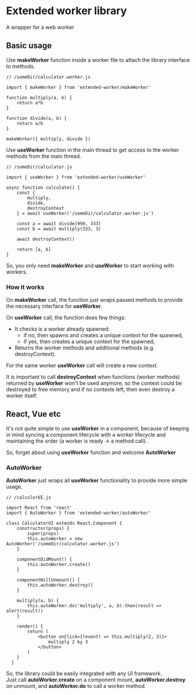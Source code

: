 # Extended worker library
A wrapper for a web worker

## Basic usage

Use **makeWorker** function inside a worker file to attach the library 
interface to methods.

```
// /someDir/calculator.worker.js

import { makeWorker } from 'extended-worker/makeWorker'

function multiply(a, b) {
    return a*b
}

function divide(a, b) {
    return a/b
}

makeWorker({ multiply, divide })
```

Use **useWorker** function in the main thread to get access to the worker methods
from the main thread.

```
// /someDir/calculator.js

import { useWorker } from 'extended-worker/useWorker'

async function calculate() {
    const { 
        multiply, 
        divide, 
        destroyContext 
    } = await useWorker('/someDir/calculator.worker.js')
    
    const a = await divide(999, 333)
    const b = await multiply(333, 3)
    
    await destroyContext()
    
    return [a, b]
}
```

So, you only need **makeWorker** and **useWorker** to start working with 
workers.

### How it works

On **makeWorker** call, the function just wraps passed methods 
to provide the necessary interface for **useWorker**.

On **useWorker** call, the function does few things:  
- It checks is a worker already spawned:
    - if no, then spawns and creates a unique context for the spawned,
    - if yes, then creates a unique context for the spawned;
- Returns the worker methods and additional methods (e.g. destroyContext).  

For the same worker **useWorker** call will create a new context.  

It is important to call **destroyContext** 
when functions (worker methods) returned by **useWorker** won't be used anymore,
so the context could be destroyed to free memory and if no contexts left,
then even destroy a worker itself.

## React, Vue etc

It's not quite simple to use **useWorker** in a component, because of 
keeping in mind syncing a component lifecycle with a worker lifecycle and
maintaining the order (a worker is ready -> a method call).

So, forget about using **useWorker** function and welcome **AutoWorker**

### AutoWorker

**AutoWorker** just wraps all **useWorker** functionality to provide more
simple usage.

```
// /calculorUI.js

import React from 'react'
import { AutoWorker } from 'extended-worker/autoWorker'

class CalculatorUI extends React.Component {
    constructor(props) {
        super(props)
        this.autoWorker = new AutoWorker('/someDir/calculator.worker.js')
    }

    componentDidMount() {
        this.autoWorker.create()
    }

    componentWillUnmount() {
        this.autoWorker.destroy()
    }
    
    multiply(a, b) {
        this.autoWorker.do('multiply', a, b).then(result => alert(result))
    }

    render() {
        return (
            <button onClick={(event) => this.multiply(2, 3)}>
                multiply 2 by 3
            </button>
        )
    }
  }
```

So, the library could be easily integrated with any UI framework.  
Just call **autoWorker.create** on a component mount, 
**autoWorker.destroy** on unmount, 
and **autoWorker.do** to call a worker method.
